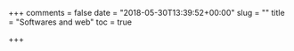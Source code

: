 +++
comments = false
date = "2018-05-30T13:39:52+00:00"
slug = ""
title = "Softwares and web"
toc = true

+++
